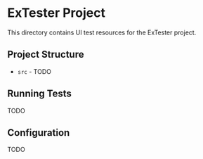 # ExTester Project

This directory contains UI test resources for the ExTester project.

## Project Structure

- `src` - TODO

## Running Tests

TODO

## Configuration

TODO
